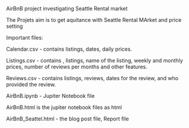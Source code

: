 AirBnB project investigating Seattle Rental market


The Projets aim is to get aquitance with Seattle Rental MArket and price setting


Important files: 

Calendar.csv  - contains listings, dates, daily prices.  

          
Listings.csv  -	contains , listings, name of the listing, weekly and monthly prices, number 
of reviews per months and other features.	


Reviews.csv	-  contains listings, reviews, dates for the review, and who provided the 
review.


AirBnB.ipynb - Jupiter Notebook file

AirBnB.html is the jupiter notebook files as html

AirBnB_Seattel.html   -   the blog post file, Report file





